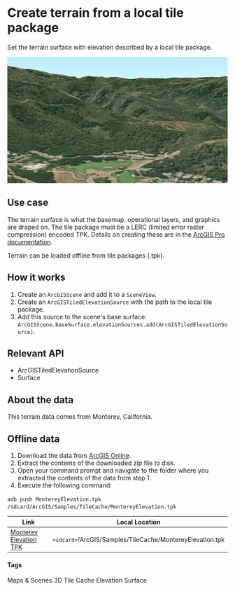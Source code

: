 # Create terrain from a local tile package

Set the terrain surface with elevation described by a local tile package.

![Create terrain from a local tile package](create-terrain-from-a-local-tile-package.png)

## Use case

The terrain surface is what the basemap, operational layers, and graphics are draped on. The tile package must be a LERC (limited error raster compression) encoded TPK. Details on creating these are in the [ArcGIS Pro documentation](https://pro.arcgis.com/en/pro-app/help/sharing/overview/tile-package.htm).

Terrain can be loaded offline from tile packages (.tpk).

## How it works

1. Create an `ArcGISScene` and add it to a `SceneView`.
1. Create an `ArcGISTiledElevationSource` with the path to the local tile package.
1. Add this source to the scene's base surface: `ArcGISScene.baseSurface.elevationSources.add(ArcGISTiledElevationSource)`.

## Relevant API

- ArcGISTiledElevationSource
- Surface

## About the data

This terrain data comes from Monterey, California.

## Offline data

1. Download the data from [ArcGIS Online](https://arcgisruntime.maps.arcgis.com/home/item.html?id=cce37043eb0440c7a5c109cf8aad5500).
1. Extract the contents of the downloaded zip file to disk.
1. Open your command prompt and navigate to the folder where you extracted the contents of the data from step 1.
1. Execute the following command:

`adb push MontereyElevation.tpk /sdcard/ArcGIS/Samples/TileCache/MontereyElevation.tpk`

Link | Local Location
---------|-------|
|[Monterey Elevation TPK](https://arcgisruntime.maps.arcgis.com/home/item.html?id=cce37043eb0440c7a5c109cf8aad5500)| `<sdcard>`/ArcGIS/Samples/TileCache/MontereyElevation.tpk |

#### Tags
Maps & Scenes
3D
Tile Cache
Elevation
Surface
